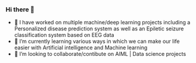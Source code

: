 ### Hi there 👋

- 🔭 I have worked on multiple machine/deep learning projects including a Personalized disease prediction system as well as an Epiletic seizure classification system based on EEG data
- 🌱 I’m currently learning various ways in which we can make our life easier with Artificial intelligence and Machine learning
- 👯 I’m looking to collaborate/contibute on AIML | Data science projects 

<!--
**Rioichi03/Rioichi03** is a ✨ _special_ ✨ repository because its `README.md` (this file) appears on your GitHub profile.

Here are some ideas to get you started:

- 🔭 I’m currently working on ...
- 🌱 I’m currently learning ...
- 👯 I’m looking to collaborate on ...
- 🤔 I’m looking for help with ...
- 💬 Ask me about ...
- 📫 How to reach me: ...
- 😄 Pronouns: ...
- ⚡ Fun fact: ...
-->
